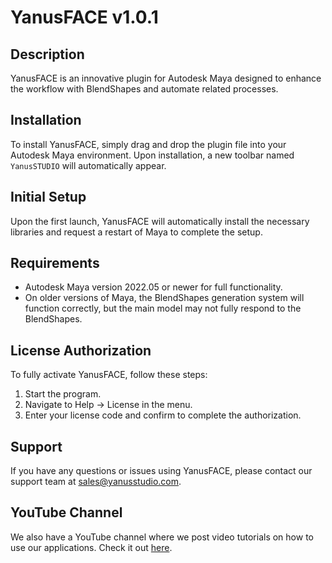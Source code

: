# YanusFACE v1.0.1

## Description
YanusFACE is an innovative plugin for Autodesk Maya designed to enhance the workflow with BlendShapes and automate related processes.

## Installation
To install YanusFACE, simply drag and drop the plugin file into your Autodesk Maya environment. Upon installation, a new toolbar named `YanusSTUDIO` will automatically appear.

## Initial Setup
Upon the first launch, YanusFACE will automatically install the necessary libraries and request a restart of Maya to complete the setup.

## Requirements
- Autodesk Maya version 2022.05 or newer for full functionality.
- On older versions of Maya, the BlendShapes generation system will function correctly, but the main model may not fully respond to the BlendShapes.

## License Authorization
To fully activate YanusFACE, follow these steps:
1. Start the program.
2. Navigate to Help -> License in the menu.
3. Enter your license code and confirm to complete the authorization.

## Support
If you have any questions or issues using YanusFACE, please contact our support team at [sales@yanusstudio.com](mailto:sales@yanusstudio.com).

## YouTube Channel
We also have a YouTube channel where we post video tutorials on how to use our applications. Check it out [here](https://www.youtube.com/channel/UCeoNRe0n2eq7w97H2VIBpPQ).
